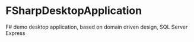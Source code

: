 # FSharpDesktopApplication
F# demo desktop application, based on domain driven design, SQL Server Express
